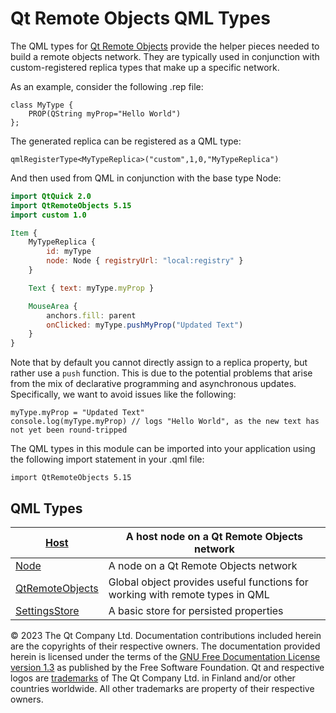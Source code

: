 # Qt Remote Objects QML Types





The QML types for [Qt Remote Objects](https://doc.qt.io/qt-5/qtremoteobjects-index.html) provide the helper pieces needed to build a remote objects network. They are typically used in conjunction with custom-registered replica types that make up a specific network.

As an example, consider the following .rep file:

```
class MyType {
    PROP(QString myProp="Hello World")
};
```

The generated replica can be registered as a QML type:

```
qmlRegisterType<MyTypeReplica>("custom",1,0,"MyTypeReplica")
```

And then used from QML in conjunction with the base type Node:

```qml
import QtQuick 2.0
import QtRemoteObjects 5.15
import custom 1.0

Item {
    MyTypeReplica {
        id: myType
        node: Node { registryUrl: "local:registry" }
    }

    Text { text: myType.myProp }

    MouseArea {
        anchors.fill: parent
        onClicked: myType.pushMyProp("Updated Text")
    }
}
```

Note that by default you cannot directly assign to a replica property, but rather use a `push` function. This is due to the potential problems that arise from the mix of declarative programming and asynchronous updates. Specifically, we want to avoid issues like the following:

```
myType.myProp = "Updated Text"
console.log(myType.myProp) // logs "Hello World", as the new text has not yet been round-tripped
```

The QML types in this module can be imported into your application using the following import statement in your .qml file:

```
import QtRemoteObjects 5.15
```



## QML Types

| [Host](https://doc.qt.io/qt-5/qml-qtremoteobjects-host.html) | A host node on a Qt Remote Objects network                   |
| ------------------------------------------------------------ | ------------------------------------------------------------ |
| [Node](https://doc.qt.io/qt-5/qml-qtremoteobjects-node.html) | A node on a Qt Remote Objects network                        |
| [QtRemoteObjects](https://doc.qt.io/qt-5/qml-qtremoteobjects-qtremoteobjects.html) | Global object provides useful functions for working with remote types in QML |
| [SettingsStore](https://doc.qt.io/qt-5/qml-qtremoteobjects-settingsstore.html) | A basic store for persisted properties                       |



© 2023 The Qt Company Ltd. Documentation contributions included herein are the copyrights of their respective owners. The documentation provided herein is licensed under the terms of the [GNU Free Documentation License version 1.3](http://www.gnu.org/licenses/fdl.html) as published by the Free Software Foundation. Qt and respective logos are [trademarks](https://doc.qt.io/qt/trademarks.html) of The Qt Company Ltd. in Finland and/or other countries worldwide. All other trademarks are property of their respective owners.